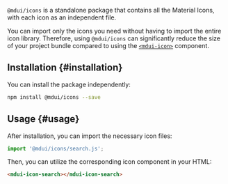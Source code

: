 `@mdui/icons` is a standalone package that contains all the Material Icons, with each icon as an independent file.

You can import only the icons you need without having to import the entire icon library. Therefore, using `@mdui/icons` can significantly reduce the size of your project bundle compared to using the [`<mdui-icon>`](/en/docs/2/components/icon) component.

## Installation {#installation}

You can install the package independently:

```bash
npm install @mdui/icons --save
```

## Usage {#usage}

After installation, you can import the necessary icon files:

```js
import '@mdui/icons/search.js';
```

Then, you can utilize the corresponding icon component in your HTML:

```html
<mdui-icon-search></mdui-icon-search>
```
